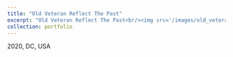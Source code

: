 ```yaml
---
title: "Old Veteran Reflect The Past"
excerpt: "Old Veteran Reflect The Past<br/><img src='/images/old_veteran_reflection_the_past.png'>"
collection: portfolio
---
```


2020, DC, USA
